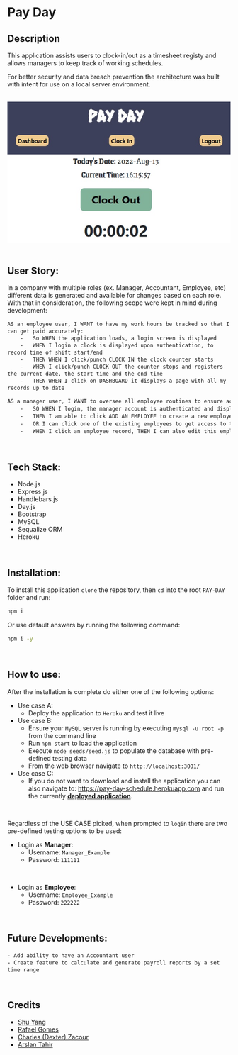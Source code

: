 # Pay Day
## Description
This application assists users to clock-in/out as a timesheet registy and allows managers to keep track of working schedules.
<!-- Work hours are then calculated with pay-rates (based on the authenticated user) to accurately display their pay-stub. -->
For better security and data breach prevention the architecture was built with intent for use on a local server environment.
<br /><br />

![Project Screenshot](assests\images\project_screenshot.jpg)
<br /><br />

## User Story:
In a company with multiple roles (ex. Manager, Accountant, Employee, etc) different data is generated and available for changes based on each role. With that in consideration, the following scope were kept in mind during development:

    AS an employee user, I WANT to have my work hours be tracked so that I can get paid accurately:
        -   So WHEN the application loads, a login screen is displayed
        -	WHEN I login a clock is displayed upon authentication, to record time of shift start/end
        -   THEN WHEN I click/punch CLOCK IN the clock counter starts
        -	WHEN I click/punch CLOCK OUT the counter stops and registers the current date, the start time and the end time
        -   THEN WHEN I click on DASHBOARD it displays a page with all my records up to date
<!-- Calculate total hours worked, and display total after summary of worked hours minus any mandatory off time (ex. Break, lunch, etc). -->

```sh
AS a manager user, I WANT to oversee all employee routines to ensure accurate time records and work efficiency:
    -	SO WHEN I login, the manager account is authenticated and displays a DASHBOARD with employees ID, NAME and HOURLY WAGES
    -   THEN I am able to click ADD AN EMPLOYEE to create a new employee in my DATABASE
    -   OR I can click one of the existing employees to get access to their entire timesheet report
    -   WHEN I click an employee record, THEN I can also edit this employee’s base information and timesheet
```

<br />

<!-- ```sh
As an accountant, I want to view total work hours/vacation hours used to calculate pay of all employees
-	After login, accountant account is authenticated to give access to pay rates and work hours
-	After punch, display page with overview of employee/team’s time sheet
``` -->
## Tech Stack:

- Node.js
- Express.js
- Handlebars.js
- Day.js
- Bootstrap
- MySQL
- Sequalize ORM
- Heroku

<br />

## Installation:
To install this application `clone` the repository, then `cd` into the root `PAY-DAY` folder and run:
```sh
npm i
```
Or use default answers by running the following command:
```sh
npm i -y
```
<br />

## How to use:
After the installation is complete do either one of the following options:

- Use case A:
    - Deploy the application to `Heroku` and test it live
- Use case B:
    - Ensure your `MySQL` server is running by executing `mysql -u root -p` from the command line
    -  Run `npm start` to load the application
    - Execute `node seeds/seed.js` to populate the database with pre-defined testing data
    - From the web browser navigate to `http://localhost:3001/`
- Use case C:
    - If you do not want to download and install the application you can also navigate to: https://pay-day-schedule.herokuapp.com and run the currently <strong>[deployed application](https://pay-day-schedule.herokuapp.com)</strong>.

<br />

Regardless of the USE CASE picked, when prompted to `login` there are two pre-defined testing options to be used:

- Login as <strong>Manager</strong>:
    - Username: `Manager_Example`
    - Password: `111111`

<br />

- Login as <strong>Employee</strong>:
    - Username: `Employee_Example`
    - Password: `222222`

<br />

## Future Developments:
    - Add ability to have an Accountant user
    - Create feature to calculate and generate payroll reports by a set time range

<br />

<!-- ## Support
Please spam our professor's github and pressure him into giving us a perfect score on all of our projects (including this one)! Last day of class is <insert date>, so don't hesitate to show your support before then. -->
## Credits
- [Shu Yang](https://github.com/NewChap2022)
- [Rafael Gomes](https://github.com/rfabreu)
- [Charles (Dexter) Zacour](https://github.com/DexZax)
- [Arslan Tahir](https://github.com/tahir-arslan)
<!-- ## Licenses -->
